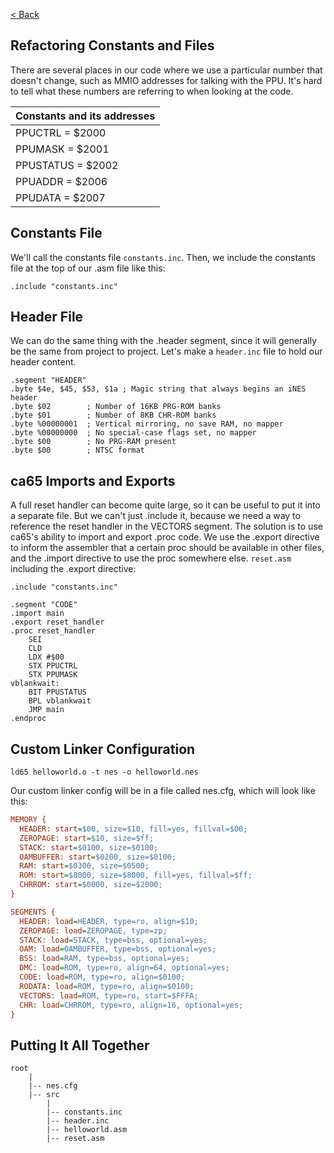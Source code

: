 [< Back](../README.md)

## Refactoring Constants and Files
There are several places in our code where we use a particular number that doesn't change, such as MMIO addresses for
talking with the PPU. It's hard to tell what these numbers are referring to when looking at the code.

| Constants and its addresses |
|-----------------------------|
| PPUCTRL   = $2000           |
| PPUMASK   = $2001           |
| PPUSTATUS = $2002           |
| PPUADDR   = $2006           |
| PPUDATA   = $2007           |

## Constants File
We'll call the constants file `constants.inc`. Then, we include the constants file at the top of our .asm file like this:

````6502 assembly
.include "constants.inc"
````

## Header File
We can do the same thing with the .header segment, since it will generally be the same from project to project. Let's 
make a `header.inc` file to hold our header content.

````6502 assembly
.segment "HEADER"
.byte $4e, $45, $53, $1a ; Magic string that always begins an iNES header
.byte $02        ; Number of 16KB PRG-ROM banks
.byte $01        ; Number of 8KB CHR-ROM banks
.byte %00000001  ; Vertical mirroring, no save RAM, no mapper
.byte %00000000  ; No special-case flags set, no mapper
.byte $00        ; No PRG-RAM present
.byte $00        ; NTSC format
````

## ca65 Imports and Exports
A full reset handler can become quite large, so it can be useful to put it into a separate file.
But we can't just .include it, because we need a way to reference the reset handler in the VECTORS segment.
The solution is to use ca65's ability to import and export .proc code. We use the .export directive to inform the 
assembler that a certain proc should be available in other files, and the .import directive to use the proc somewhere 
else.
`reset.asm` including the .export directive:

````6502 assembly
.include "constants.inc"

.segment "CODE"
.import main
.export reset_handler
.proc reset_handler
    SEI
    CLD
    LDX #$00
    STX PPUCTRL
    STX PPUMASK
vblankwait:
    BIT PPUSTATUS
    BPL vblankwait
    JMP main
.endproc
````

## Custom Linker Configuration
`ld65 helloworld.o -t nes -o helloworld.nes`

Our custom linker config will be in a file called nes.cfg, which will look like this:
````cfg
MEMORY {
  HEADER: start=$00, size=$10, fill=yes, fillval=$00;
  ZEROPAGE: start=$10, size=$ff;
  STACK: start=$0100, size=$0100;
  OAMBUFFER: start=$0200, size=$0100;
  RAM: start=$0300, size=$0500;
  ROM: start=$8000, size=$8000, fill=yes, fillval=$ff;
  CHRROM: start=$0000, size=$2000;
}

SEGMENTS {
  HEADER: load=HEADER, type=ro, align=$10;
  ZEROPAGE: load=ZEROPAGE, type=zp;
  STACK: load=STACK, type=bss, optional=yes;
  OAM: load=OAMBUFFER, type=bss, optional=yes;
  BSS: load=RAM, type=bss, optional=yes;
  DMC: load=ROM, type=ro, align=64, optional=yes;
  CODE: load=ROM, type=ro, align=$0100;
  RODATA: load=ROM, type=ro, align=$0100;
  VECTORS: load=ROM, type=ro, start=$FFFA;
  CHR: load=CHRROM, type=ro, align=16, optional=yes;
}
````

## Putting It All Together
```
root
    |
    |-- nes.cfg
    |-- src
        |
        |-- constants.inc
        |-- header.inc
        |-- helloworld.asm
        |-- reset.asm
```